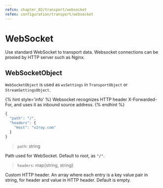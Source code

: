 ```yaml
---
refcn: chapter_02/transport/websocket
refen: configuration/transport/websocket
---
```


# WebSocket

Use standard WebSocket to transport data. Websocket connections can be proxied by HTTP server such as Nginx.

## WebSocketObject

`WebSocketObject` is used as `wsSettings` in `TransportObject` or `StreamSettingsObject`.

{% hint style='info' %}
Websocket recognizes HTTP header X-Forwarded-For, and uses it as inbound source address.
{% endhint %}

```javascript
{
  "path": "/",
  "headers": {
    "Host": "v2ray.com"
  }
}
```

> `path`: string

Path used for WebSocket. Default to root, as `"/"`.

> `headers`: map{string, string}

Custom HTTP header. An array where each entry is a key value pair in string, for header and value in HTTP header. Default is empty.
